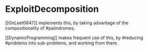 # ExploitDecomposition

[[OnLeet0647]] implements this, by taking advantage of the compositionality of #palindromes.

[[DynamicProgramming]] makes frequent use of this, by #reducing #problems into sub-problems, and working from there.
